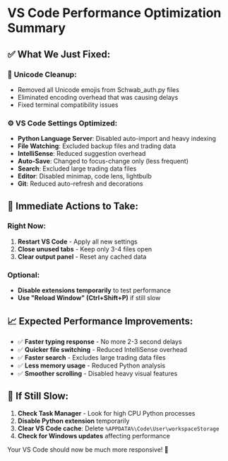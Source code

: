 # VS Code Performance Optimization Summary

## ✅ **What We Just Fixed:**

### 🧹 **Unicode Cleanup:**
- Removed all Unicode emojis from Schwab_auth.py files
- Eliminated encoding overhead that was causing delays
- Fixed terminal compatibility issues

### ⚙️ **VS Code Settings Optimized:**
- **Python Language Server**: Disabled auto-import and heavy indexing
- **File Watching**: Excluded backup files and trading data 
- **IntelliSense**: Reduced suggestion overhead
- **Auto-Save**: Changed to focus-change only (less frequent)
- **Search**: Excluded large trading data files
- **Editor**: Disabled minimap, code lens, lightbulb
- **Git**: Reduced auto-refresh and decorations

## 🚀 **Immediate Actions to Take:**

### **Right Now:**
1. **Restart VS Code** - Apply all new settings
2. **Close unused tabs** - Keep only 3-4 files open
3. **Clear output panel** - Reset any cached data

### **Optional:**
- **Disable extensions temporarily** to test performance
- **Use "Reload Window" (Ctrl+Shift+P)** if still slow

## 📈 **Expected Performance Improvements:**

- ✅ **Faster typing response** - No more 2-3 second delays
- ✅ **Quicker file switching** - Reduced IntelliSense overhead  
- ✅ **Faster search** - Excludes large trading data files
- ✅ **Less memory usage** - Reduced Python analysis
- ✅ **Smoother scrolling** - Disabled heavy visual features

## 🎯 **If Still Slow:**

1. **Check Task Manager** - Look for high CPU Python processes
2. **Disable Python extension** temporarily 
3. **Clear VS Code cache**: Delete `%APPDATA%\Code\User\workspaceStorage`
4. **Check for Windows updates** affecting performance

Your VS Code should now be much more responsive! 🎉
